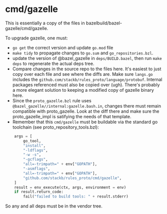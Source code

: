 # cmd/gazelle

This is essentially a copy of the files in bazelbuild/bazel-gazelle/cmd/gazelle.

To upgrade gazelle, one must:

- `go get` the correct version and update `go.mod` file
- `make tidy` to propagate changes to `go.sum` and `go_repositories.bzl`.
- update the version of @bazel_gazelle in `deps/BUILD.bazel`, then run `make
   deps` to regenerate the actual deps tree.
- Compare changes in the source repo to the files here.  It's easiest to just
   copy over each file and see where the diffs are.  Make sure `langs.go`
   includes the `github.com/stackb/rules_proto/language/protobuf`.  Internal
   packages referenced must also be copied over (ugh).  There's probably a more elegant solution to keeping a modified copy of gazelle binary here.
- Since the `proto_gazelle.bzl` rule uses
  `@bazel_gazelle//internal:gazelle.bash.in`, changes there must remain
  compatible with proto_gazelle.  Look at the diff there and make sure the proto_gazelle_impl is satifying the needs of that template.
- Remember that this `cmd/gazelle` must be buildable via the standard go
  toolchain (see proto_repository_tools.bzl):

```py
    args = [
        go_tool,
        "install",
        "-ldflags",
        "-w -s",
        "-gcflags",
        "all=-trimpath=" + env["GOPATH"],
        "-asmflags",
        "all=-trimpath=" + env["GOPATH"],
        "github.com/stackb/rules_proto/cmd/gazelle",
    ]
    result = env_execute(ctx, args, environment = env)
    if result.return_code:
        fail("failed to build tools: " + result.stderr)
```

So any and all deps must be in the vendor tree.
